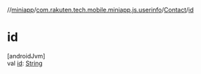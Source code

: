 //[miniapp](../../../index.md)/[com.rakuten.tech.mobile.miniapp.js.userinfo](../index.md)/[Contact](index.md)/[id](id.md)

# id

[androidJvm]\
val [id](id.md): [String](https://kotlinlang.org/api/latest/jvm/stdlib/kotlin/-string/index.html)
